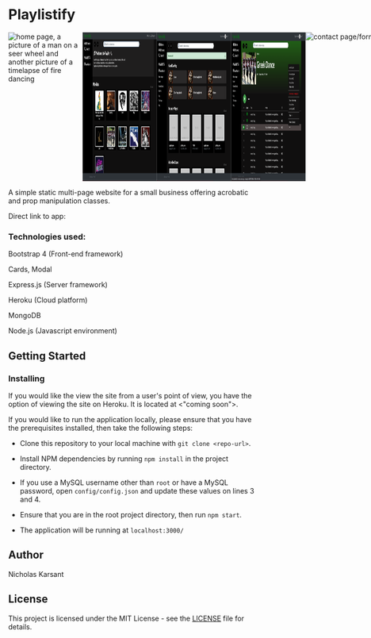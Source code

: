 # Playlistify

<div style="display: flex; justify-content: flex-start;">
<img src="images/landingpage.jpg" alt="home page, a picture of a man on a seer wheel and another picture of a timelapse of fire dancing" width="150" height="300"/>

<img src="images/homepage.jpg" alt="screenshot of classes offered, partial list" width="150" height="300"/>

<img src="images/loggedin.jpg" alt="about page,lots of text, a black and white picture of a man riding a cyr wheel facing the camera with large windows close in the background" width="150" height="300"/>

<img src="images/playlist.jpg" alt="booking form page" width="150" height="300"/>

<img src="images/example4.jpg" alt="contact page/form" width="150" height="300"/>
</div>

A simple static multi-page website for a small business offering acrobatic and prop manipulation classes.  

Direct link to app:




### Technologies used:

Bootstrap 4 (Front-end framework)

Cards, Modal

Express.js (Server framework)

Heroku (Cloud platform)

MongoDB 

Node.js (Javascript environment)


## Getting Started



### Installing
If you would like the view the site from a user's point of view, you have the option of viewing the site on Heroku. It is located at <"coming soon">.
 
If you would like to run the application locally, please ensure that you have the prerequisites installed, then take the following steps:
- Clone this repository to your local machine with `git clone <repo-url>`.
- Install NPM dependencies by running `npm install` in the project directory.
- If you use a MySQL username other than `root` or have a MySQL password, open `config/config.json` and update these values on lines 3 and 4.

- Ensure that you are in the root project directory, then run `npm start`.
- The application will be running at `localhost:3000/`


## Author
Nicholas Karsant
## License
This project is licensed under the MIT License - see the [LICENSE](LICENSE.md) file for details.